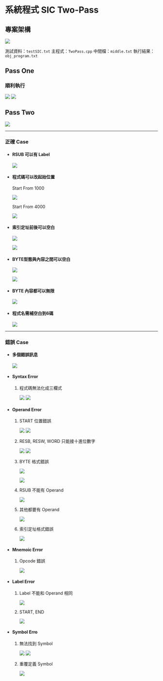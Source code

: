 # 系統程式 SIC Two-Pass

## 專案架構
![](https://i.imgur.com/xPlCaHY.png)

測試資料：`testSIC.txt`
主程式：`TwoPass.cpp`
中間檔：`middle.txt`
執行結果：`obj_program.txt`

## Pass One

### 順利執行
![](https://i.imgur.com/KhYoVp3.png)
![](https://i.imgur.com/evx1vDr.png)

## Pass Two
![](https://i.imgur.com/aRrfixo.png)
****

### 正確 Case

#### 
- #### RSUB 可以有 Label 
    ![](https://i.imgur.com/YVgJDco.png)

- #### 程式碼可以改起始位置 
    Start From 1000
    
    ![](https://i.imgur.com/ju6hDed.png)
    
    Start From 4000
    
    ![](https://i.imgur.com/kEC53Bi.png)

- #### 索引定址前後可以空白
    ![](https://i.imgur.com/0X5822O.png)
    
    ![](https://i.imgur.com/xU7Puwj.png)

    
- #### BYTE型態與內容之間可以空白
    ![](https://i.imgur.com/ruKgLKo.png)
    
    ![](https://i.imgur.com/xjt2qMu.png)
    
- #### BYTE 內容都可以無限
    ![](https://i.imgur.com/OGgoiZl.png)

- #### 程式名需補空白到6碼 
    ![](https://i.imgur.com/QpGbCbA.png)
****

### 錯誤 Case

- #### 多個錯誤訊息
    ![](https://i.imgur.com/OYQl7lc.png)

- #### Syntax Error
    1. 程式碼無法化成三欄式
    
        ![](https://i.imgur.com/RIqH90S.png)
        ![](https://i.imgur.com/MEcSsVS.png)

- #### Operand Error
    1. START 位置錯誤
    
        ![](https://i.imgur.com/zTiY69B.png)
        ![](https://i.imgur.com/Js6uofw.png)

    1. RESB, RESW, WORD 只能接十進位數字
    
        ![](https://i.imgur.com/0hvtOdI.png)
        ![](https://i.imgur.com/MWvOGbr.png)

    
    1. BYTE 格式錯誤
    
        ![](https://i.imgur.com/W73iVNN.png)
        
        ![](https://i.imgur.com/KmhBDdY.png)

    1. RSUB 不能有 Operand
    
        ![](https://i.imgur.com/NNLaD4w.png)
    
    1. 其他都要有 Operand
    
        ![](https://i.imgur.com/fjM9fy2.png)
    
    1. 索引定址格式錯誤
    
        ![](https://i.imgur.com/sfevZT5.png)

- #### Mnemoic Error
    1. Opcode 錯誤 
    
        ![](https://i.imgur.com/azGW981.png)

- #### Label Error
    1. Label 不能和 Operand 相同
    
        ![](https://i.imgur.com/6ZT6bDB.png)
    
    1. START, END
    
        ![](https://i.imgur.com/71iAADg.png)

- #### Symbol Erro
    1. 無法找到 Symbol
    
        ![](https://i.imgur.com/hexyD0D.png)
        ![](https://i.imgur.com/c42Rtoj.png)
    
    1. 重覆定義 Symbol
    
        ![](https://i.imgur.com/p9w9CDR.png)